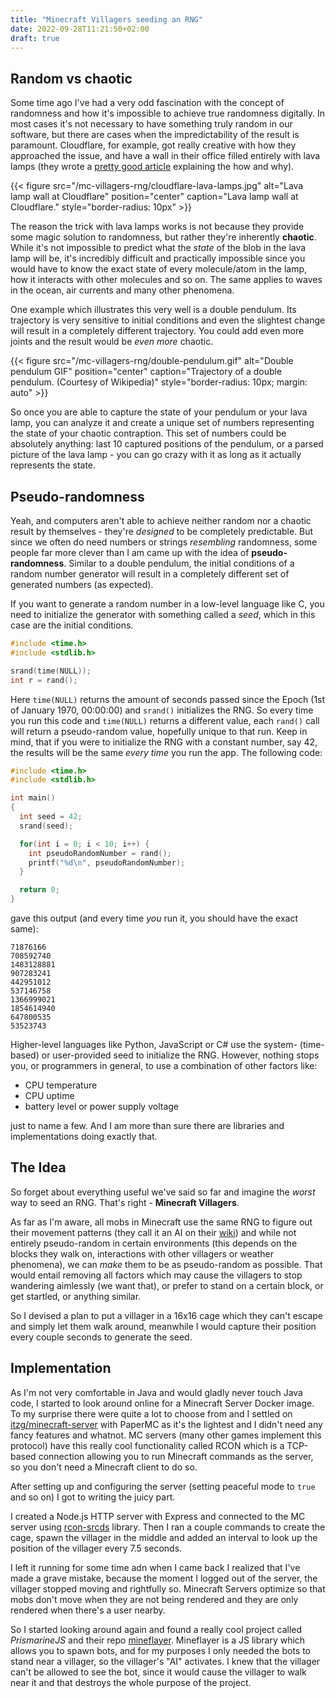 ```yaml
---
title: "Minecraft Villagers seeding an RNG"
date: 2022-09-28T11:21:50+02:00
draft: true
---
```


## Random vs chaotic

Some time ago I've had a very odd fascination with the concept of randomness and how it's impossible to achieve true randomness digitally. In most cases it's not necessary to have something truly random in our software, but there are cases when the impredictability of the result is paramount. Cloudflare, for example, got really creative with how they approached the issue, and have a wall in their office filled entirely with lava lamps (they wrote a [pretty good article](https://www.cloudflare.com/learning/ssl/lava-lamp-encryption/) explaining the how and why).

{{< figure src="/mc-villagers-rng/cloudflare-lava-lamps.jpg" alt="Lava lamp wall at Cloudflare" position="center" caption="Lava lamp wall at Cloudflare." style="border-radius: 10px" >}}

The reason the trick with lava lamps works is not because they provide some magic solution to randomness, but rather they're inherently **chaotic**. While it's not impossible to predict what the *state* of the blob in the lava lamp will be, it's incredibly difficult and practically impossible since you would have to know the exact state of every molecule/atom in the lamp, how it interacts with other molecules and so on. The same applies to waves in the ocean, air currents and many other phenomena.

One example which illustrates this very well is a double pendulum. Its trajectory is very sensitive to initial conditions and even the slightest change will result in a completely different trajectory. You could add even more joints and the result would be *even more* chaotic.

{{< figure src="/mc-villagers-rng/double-pendulum.gif" alt="Double pendulum GIF" position="center" caption="Trajectory of a double pendulum. (Courtesy of Wikipedia)" style="border-radius: 10px; margin: auto" >}}

So once you are able to capture the state of your pendulum or your lava lamp, you can analyze it and create a unique set of numbers representing the state of your chaotic contraption. This set of numbers could be absolutely anything: last 10 captured positions of the pendulum, or a parsed picture of the lava lamp - you can go crazy with it as long as it actually represents the state.

## Pseudo-randomness

Yeah, and computers aren't able to achieve neither random nor a chaotic result by themselves - they're *designed* to be completely predictable. But since we often do need numbers or strings *resembling* randomness, some people far more clever than I am came up with the idea of **pseudo-randomness**. Similar to a double pendulum, the initial conditions of a random number generator will result in a completely different set of generated numbers (as expected).

If you want to generate a random number in a low-level language like C, you need to initialize the generator with something called a *seed*, which in this case are the initial conditions.

```c
#include <time.h>
#include <stdlib.h>

srand(time(NULL));
int r = rand();
```

Here `time(NULL)` returns the amount of seconds passed since the Epoch (1st of January 1970, 00:00:00) and `srand()` initializes the RNG. So every time you run this code and `time(NULL)` returns a different value, each `rand()` call will return a pseudo-random value, hopefully unique to that run. Keep in mind, that if you were to initialize the RNG with a constant number, say 42, the results will be the same *every time* you run the app. The following code:

```c
#include <time.h>
#include <stdlib.h>

int main()
{
  int seed = 42;
  srand(seed);

  for(int i = 0; i < 10; i++) {
    int pseudoRandomNumber = rand();
    printf("%d\n", pseudoRandomNumber);
  }

  return 0;
}
```

gave this output (and every time *you* run it, you should have the exact same):

```
71876166
708592740
1483128881
907283241
442951012
537146758
1366999021
1854614940
647800535
53523743
```

Higher-level languages like Python, JavaScript or C# use the system- (time-based) or user-provided seed to initialize the RNG. However, nothing stops you, or programmers in general, to use a combination of other factors like:

- CPU temperature
- CPU uptime
- battery level or power supply voltage

just to name a few. And I am more than sure there are libraries and implementations doing exactly that.

## The Idea

So forget about everything useful we've said so far and imagine the *worst* way to seed an RNG. That's right - **Minecraft Villagers**.

As far as I'm aware, all mobs in Minecraft use the same RNG to figure out their movement patterns (they call it an AI on their [wiki](https://minecraft.fandom.com/)) and while not entirely pseudo-random in certain environments (this depends on the blocks they walk on, interactions with other villagers or weather phenomena), we can *make* them to be as pseudo-random as possible. That would entail removing all factors which may cause the villagers to stop wandering aimlessly (we want that), or prefer to stand on a certain block, or get startled, or anything similar.

So I devised a plan to put a villager in a 16x16 cage which they can't escape and simply let them walk around, meanwhile I would capture their position every couple seconds to generate the seed.

## Implementation

As I'm not very comfortable in Java and would gladly never touch Java code, I started to look around online for a Minecraft Server Docker image. To my surprise there were quite a lot to choose from and I settled on [itzg/minecraft-server](https://hub.docker.com/r/itzg/minecraft-server) with PaperMC as it's the lightest and I didn't need any fancy features and whatnot. MC servers (many other games implement this protocol) have this really cool functionality called RCON which is a TCP-based connection allowing you to run Minecraft commands as the server, so you don't need a Minecraft client to do so.

After setting up and configuring the server (setting peaceful mode to `true` and so on) I got to writing the juicy part.

I created a Node.js HTTP server with Express and connected to the MC server using [rcon-srcds](https://www.npmjs.com/package/rcon-srcds) library. Then I ran a couple commands to create the cage, spawn the villager in the middle and added an interval to look up the position of the villager every 7.5 seconds.

I left it running for some time adn when I came back I realized that I've made a grave mistake, because the moment I logged out of the server, the villager stopped moving and rightfully so. Minecraft Servers optimize so that mobs don't move when they are not being rendered and they are only rendered when there's a user nearby.

So I started looking around again and found a really cool project called *PrismarineJS* and their repo [mineflayer](https://github.com/PrismarineJS/mineflayer). Mineflayer is a JS library which allows you to spawn bots, and for my purposes I only needed the bots to stand near a villager, so the villager's "AI" activates. I knew that the villager can't be allowed to see the bot, since it would cause the villager to walk near it and that destroys the whole purpose of the project.


